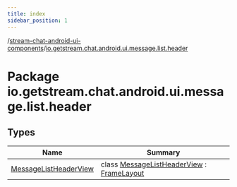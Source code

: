 ```yaml
---
title: index
sidebar_position: 1
---
```

/[stream-chat-android-ui-components](../index.md)/[io.getstream.chat.android.ui.message.list.header](index.md)  
  
  
  
# Package io.getstream.chat.android.ui.message.list.header  
  
  
## Types  
  
|  Name |  Summary | 
|---|---|
| <a name="io.getstream.chat.android.ui.message.list.header/MessageListHeaderView///PointingToDeclaration/"></a>[MessageListHeaderView](MessageListHeaderView/index.md)| <a name="io.getstream.chat.android.ui.message.list.header/MessageListHeaderView///PointingToDeclaration/"></a>class [MessageListHeaderView](MessageListHeaderView/index.md) : [FrameLayout](https://developer.android.com/reference/kotlin/android/widget/FrameLayout.html)|

